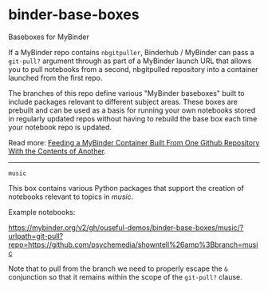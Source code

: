 # binder-base-boxes
Baseboxes for MyBinder

If a MyBinder repo contains `nbgitpuller`, Binderhub / MyBinder can pass a `git-pull?` argument through as part of a MyBinder launch URL that allows you to pull notebooks from a second, nbgitpulled repository into a container launched from the first repo.

The branches of this repo define various "MyBinder baseboxes" built to include packages relevant to different subject areas. These boxes are prebuilt and can be used as a basis for running your own notebooks stored in regularly updated repos without having to rebuild the base box each time your notebook repo is updated.

Read more: [Feeding a MyBinder Container Built From One Github Repository With the Contents of Another](https://blog.ouseful.info/2019/05/08/feeding-a-mybinder-container-from-one-github-repository-with-the-contents-of-another/).

---

`music`

This box contains various Python packages that support the creation of notebooks relevant to topics in *music*.

Example notebooks:

https://mybinder.org/v2/gh/ouseful-demos/binder-base-boxes/music/?urlpath=git-pull?repo=https://github.com/psychemedia/showntell%26amp%3Bbranch=music

Note that to pull from the branch we need to properly escape the `&` conjunction so that it remains within the scope of the `git-pull?` clause.

